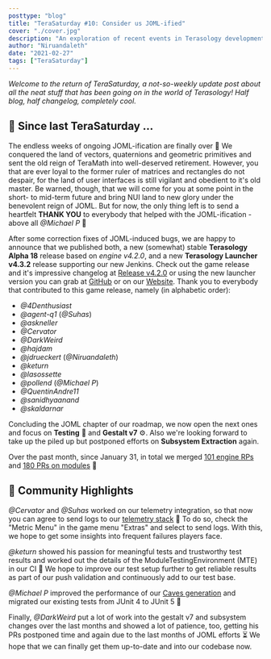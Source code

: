 ```yaml
---
posttype: "blog"
title: "TeraSaturday #10: Consider us JOML-ified"
cover: "./cover.jpg"
description: "An exploration of recent events in Terasology development."
author: "Niruandaleth"
date: "2021-02-27"
tags: ["TeraSaturday"]
---
```


_Welcome to the return of TeraSaturday, a not-so-weekly update post about all the neat stuff that has been going on in
the world of Terasology! Half blog, half changelog, completely cool._

## 📰 Since last TeraSaturday ...

The endless weeks of ongoing JOML-ification are finally over 🎉
We conquered the land of vectors, quaternions and geometric primitives and sent the old reign of TeraMath into well-deserved retirement.
However, you that are ever loyal to the former ruler of matrices and rectangles do not despair, for the land of user interfaces is still vigilant and obedient to it's old master.
Be warned, though, that we will come for you at some point in the short- to mid-term future and bring NUI land to new glory under the benevolent reign of JOML.
But for now, the only thing left is to send a heartfelt **THANK YOU** to everybody that helped with the JOML-ification - above all _@Michael P_ 💚

After some correction fixes of JOML-induced bugs, we are happy to announce that we published both, a new (somewhat) stable **Terasology Alpha 18** release based on _engine v4.2.0_, and a new **Terasology Launcher v4.3.2** release supporting our new Jenkins.
Check out the game release and it's impressive changelog at [Release v4.2.0](https://github.com/MovingBlocks/Terasology/releases/tag/v4.2.0) or using the new launcher version you can grab at [GitHub](https://github.com/MovingBlocks/TerasologyLauncher/releases/tag/v4.3.2) or on our [Website](https://terasology.org/download.html).
Thank you to everybody that contributed to this game release, namely (in alphabetic order):

- _@4Denthusiast_
- _@agent-q1_ (_@Suhas_)
- _@askneller_
- _@Cervator_
- _@DarkWeird_
- _@hajdam_
- _@jdrueckert_ (_@Niruandaleth_)
- _@keturn_
- _@lasossette_
- _@pollend_ (_@Michael P_)
- _@QuentinAndre11_
- _@sanidhyaanand_
- _@skaldarnar_

Concluding the JOML chapter of our roadmap, we now open the next ones and focus on **Testing** 🧪 and **Gestalt v7** ⚙️.
Also we're looking forward to take up the piled up but postponed efforts on **Subsystem Extraction** again.

Over the past month, since January 31, in total we merged [101 engine RPs](https://github.com/search?q=org:MovingBlocks+type:pr+merged:2021-01-31..2021-02-27) and [180 PRs on modules](https://github.com/search?q=org:Terasology+type:pr+merged:2021-01-31..2021-02-27) 💪

## 🎀️ Community Highlights

_@Cervator_ and _@Suhas_ worked on our telemetry integration, so that now you can agree to send logs to our [telemetry stack](https://telemetry.terasology.com) 📝
To do so, check the "Metric Menu" in the game menu "Extras" and select to send logs. With this, we hope to get some insights into frequent failures players face.

_@keturn_ showed his passion for meaningful tests and trustworthy test results and worked out the details of the ModuleTestingEnvironment (MTE) in our CI 🔧
We hope to improve our test setup further to get reliable results as part of our push validation and continuously add to our test base.

_@Michael P_ improved the performance of our [Caves generation](https://github.com/Terasology/Caves/pull/16) and migrated our existing tests from JUnit 4 to JUnit 5 🐢

Finally, _@DarkWeird_ put a lot of work into the gestalt v7 and subsystem changes over the last months and showed a lot of patience, too, getting his PRs postponed time and again due to the last months of JOML efforts ⏳
We hope that we can finally get them up-to-date and into our codebase now.
